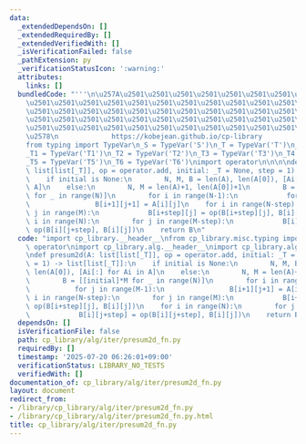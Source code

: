 ```yaml
---
data:
  _extendedDependsOn: []
  _extendedRequiredBy: []
  _extendedVerifiedWith: []
  _isVerificationFailed: false
  _pathExtension: py
  _verificationStatusIcon: ':warning:'
  attributes:
    links: []
  bundledCode: "'''\n\u257A\u2501\u2501\u2501\u2501\u2501\u2501\u2501\u2501\u2501\u2501\
    \u2501\u2501\u2501\u2501\u2501\u2501\u2501\u2501\u2501\u2501\u2501\u2501\u2501\
    \u2501\u2501\u2501\u2501\u2501\u2501\u2501\u2501\u2501\u2501\u2501\u2501\u2501\
    \u2501\u2501\u2501\u2501\u2501\u2501\u2501\u2501\u2501\u2501\u2501\u2501\u2501\
    \u2501\u2501\u2501\u2501\u2501\u2501\u2501\u2501\u2501\u2501\u2501\u2501\u2501\
    \u2578\n             https://kobejean.github.io/cp-library               \n'''\n\
    from typing import TypeVar\n_S = TypeVar('S')\n_T = TypeVar('T')\n_U = TypeVar('U')\n\
    _T1 = TypeVar('T1')\n_T2 = TypeVar('T2')\n_T3 = TypeVar('T3')\n_T4 = TypeVar('T4')\n\
    _T5 = TypeVar('T5')\n_T6 = TypeVar('T6')\nimport operator\n\n\n\ndef presum2d(A:\
    \ list[list[_T]], op = operator.add, initial: _T = None, step = 1) -> list[list[_T]]:\n\
    \    if initial is None:\n        N, M, B = len(A), len(A[0]), [Ai[:] for Ai in\
    \ A]\n    else:\n        N, M = len(A)+1, len(A[0])+1\n        B = [[initial]*M\
    \ for _ in range(N)]\n        for i in range(N-1):\n            for j in range(M-1):\n\
    \                B[i+1][j+1] = A[i][j]\n    for i in range(N-step):\n        for\
    \ j in range(M):\n            B[i+step][j] = op(B[i+step][j], B[i][j])\n    for\
    \ i in range(N):\n        for j in range(M-step):\n            B[i][j+step] =\
    \ op(B[i][j+step], B[i][j])\n    return B\n"
  code: "import cp_library.__header__\nfrom cp_library.misc.typing import _T\nimport\
    \ operator\nimport cp_library.alg.__header__\nimport cp_library.alg.iter.__header__\n\
    \ndef presum2d(A: list[list[_T]], op = operator.add, initial: _T = None, step\
    \ = 1) -> list[list[_T]]:\n    if initial is None:\n        N, M, B = len(A),\
    \ len(A[0]), [Ai[:] for Ai in A]\n    else:\n        N, M = len(A)+1, len(A[0])+1\n\
    \        B = [[initial]*M for _ in range(N)]\n        for i in range(N-1):\n \
    \           for j in range(M-1):\n                B[i+1][j+1] = A[i][j]\n    for\
    \ i in range(N-step):\n        for j in range(M):\n            B[i+step][j] =\
    \ op(B[i+step][j], B[i][j])\n    for i in range(N):\n        for j in range(M-step):\n\
    \            B[i][j+step] = op(B[i][j+step], B[i][j])\n    return B"
  dependsOn: []
  isVerificationFile: false
  path: cp_library/alg/iter/presum2d_fn.py
  requiredBy: []
  timestamp: '2025-07-20 06:26:01+09:00'
  verificationStatus: LIBRARY_NO_TESTS
  verifiedWith: []
documentation_of: cp_library/alg/iter/presum2d_fn.py
layout: document
redirect_from:
- /library/cp_library/alg/iter/presum2d_fn.py
- /library/cp_library/alg/iter/presum2d_fn.py.html
title: cp_library/alg/iter/presum2d_fn.py
---
```

